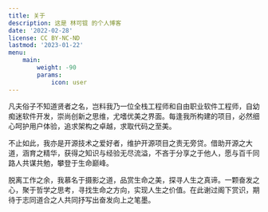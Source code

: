 ```yaml
---
title: 关于
description: 这是 林可锟 的个人博客
date: '2022-02-28'
license: CC BY-NC-ND
lastmod: '2023-01-22'
menu:
    main: 
        weight: -90
        params:
            icon: user
---
```

凡夫俗子不知道贤者之名，岂料我乃一位全栈工程师和自由职业软件工程师，自幼痴迷软件开发，崇尚创新之思维，尤嗜优美之界面。每逢我所构建的项目，必然细心呵护用户体验，追求架构之卓越，求取代码之至美。

不止如此，我亦是开源技术之爱好者，维护开源项目之责无旁贷。借助开源之大道，涵育之精华，获得之知识与经验无尽流溢，不吝于分享之于他人，愿与百千同路人共谋共勉，攀登于生命巅峰。

脱离工作之余，我慕名于摄影之道，品赏生命之美，探寻人生之真谛。一颗奋发之心，聚于哲学之思考，寻找生命之方向，实现人生之价值。在此谢过阁下赏识，期待于志同道合之人共同抒写出奋发向上之笔墨。
